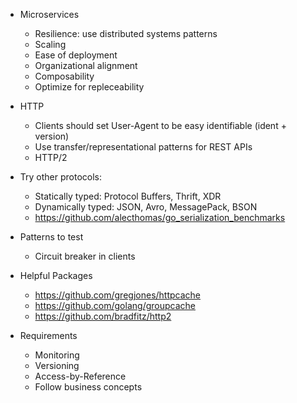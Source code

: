 * Microservices
	* Resilience: use distributed systems patterns
	* Scaling
	* Ease of deployment
	* Organizational alignment
	* Composability
	* Optimize for repleceability

* HTTP
	* Clients should set User-Agent to be easy identifiable (ident + version)
	* Use transfer/representational patterns for REST APIs
	* HTTP/2

* Try other protocols:
	* Statically typed: Protocol Buffers, Thrift, XDR
	* Dynamically typed: JSON, Avro, MessagePack, BSON
	* https://github.com/alecthomas/go_serialization_benchmarks

* Patterns to test
	* Circuit breaker in clients

* Helpful Packages
	* https://github.com/gregjones/httpcache
	* https://github.com/golang/groupcache
	* https://github.com/bradfitz/http2

* Requirements
	* Monitoring
	* Versioning
	* Access-by-Reference
	* Follow business concepts